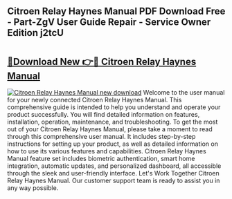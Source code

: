 ## Citroen Relay Haynes Manual PDF Download Free - Part-ZgV User Guide Repair - Service Owner Edition j2tcU

# <h2><a href="http://cf23559.oget.top/?id=Citroen+Relay+Haynes+Manual">🔗Download New 👉🔴 Citroen Relay Haynes Manual</a></h2>

[![Citroen Relay Haynes Manual new download](https://i.imgur.com/5g1atiW.png)](http://cf23559.oget.top/?id=Citroen+Relay+Haynes+Manual)
Welcome to the user manual for your newly connected Citroen Relay Haynes Manual. This comprehensive guide is intended to help you understand and operate your product successfully. You will find detailed information on features, installation, operation, maintenance, and troubleshooting. To get the most out of your Citroen Relay Haynes Manual, please take a moment to read through this comprehensive user manual. It includes step-by-step instructions for setting up your product, as well as detailed information on how to use its various features and capabilities. Citroen Relay Haynes Manual feature set includes biometric authentication, smart home integration, automatic updates, and personalized dashboard, all accessible through the sleek and user-friendly interface. Let's Work Together Citroen Relay Haynes Manual. Our customer support team is ready to assist you in any way possible.
